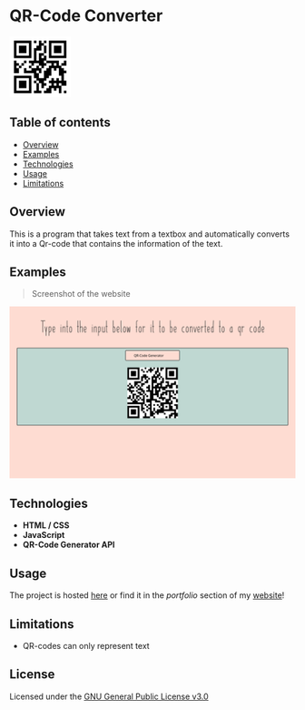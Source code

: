 # QR-Code Converter
![](styles/favicon.PNG)

## Table of contents
* [Overview](#overview)
* [Examples](#examples)
* [Technologies](#technologies)
* [Usage](#usage)
* [Limitations](#limitations)

## Overview
This is a program that takes text from a textbox and automatically converts it into a Qr-code that contains the information of the text.

## Examples

> Screenshot of the website

![Screenshot](pictures/mainPage.png "Converts text!")

## Technologies
- **HTML / CSS**
- **JavaScript**
- **QR-Code Generator API**

## Usage
The project is hosted [here](https://alex0blackwell.github.io/pages/qrCode/index.html) or find it in the *portfolio* section of my [website](https://alex0blackwell.github.io/)!

## Limitations
- QR-codes can only represent text

## License
Licensed under the [GNU General Public License v3.0](LICENSE)
